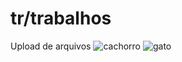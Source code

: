 # tr/trabalhos
Upload de arquivos
![cachorro](https://user-images.githubusercontent.com/87777788/127042463-f876e364-cc15-4f9b-9c6f-1c50ec5b5fe3.png)
![gato](https://user-images.githubusercontent.com/87777788/127042553-26e8458a-b224-4f02-8aab-ac5feff3a01f.png)
